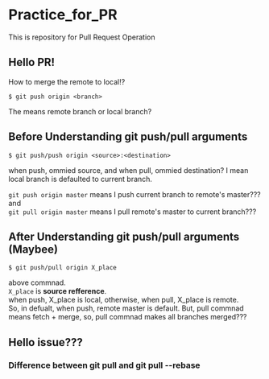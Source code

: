 # Practice_for_PR
This is repository for Pull Request Operation
## Hello PR!
How to merge the remote to local!?
```
$ git push origin <branch>
```
The <branch> means remote branch or local branch?


## Before Understanding git push/pull arguments
```
$ git push/push origin <source>:<destination>
```
when push, ommied source, and when pull, ommied destination?
I mean local branch is defaulted to current branch.

`git push origin master` means I push current branch to remote's master???  
and  
`git pull origin master` means I pull remote's master to current branch???  

## After Understanding git push/pull arguments (Maybee)
```
$ git push/pull origin X_place
```
above commnad.  
`X_place` is **source refference**.  
when push, X_place is local, otherwise, when pull, X_place is remote.  
So, in defualt, when push, remote master is default.
But, pull commnad means fetch + merge, so, pull commnad makes all branches merged???

## Hello issue???
### Difference between git pull and git pull --rebase
